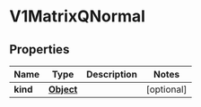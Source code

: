 

# V1MatrixQNormal

## Properties

Name | Type | Description | Notes
------------ | ------------- | ------------- | -------------
**kind** | [**Object**](.md) |  |  [optional]




